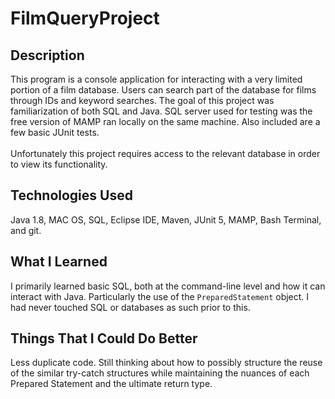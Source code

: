 # FilmQueryProject

## Description
This program is a console application for interacting with a very limited portion of a film database. Users can search part of the database for films through IDs and keyword searches. The goal of this project was familiarization of both SQL and Java. SQL server used for testing was the free version of MAMP ran locally on the same machine. Also included are a few basic JUnit tests.
<br>
<br>
Unfortunately this project requires access to the relevant database in order to view its functionality.

## Technologies Used
Java 1.8, MAC OS, SQL, Eclipse IDE, Maven, JUnit 5, MAMP, Bash Terminal, and git.

## What I Learned
I primarily learned basic SQL, both at the command-line level and how it can interact with Java. Particularly the use of the `PreparedStatement` object. I had never touched SQL or databases as such prior to this. 

## Things That I Could Do Better
Less duplicate code. Still thinking about how to possibly structure the reuse of the similar try-catch structures while maintaining the nuances of each Prepared Statement and the ultimate return type.